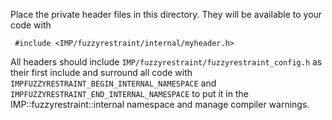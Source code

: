 Place the private header files in this directory. They will be
available to your code with

     #include <IMP/fuzzyrestraint/internal/myheader.h>

All headers should include `IMP/fuzzyrestraint/fuzzyrestraint_config.h` as their
first include and surround all code with `IMPFUZZYRESTRAINT_BEGIN_INTERNAL_NAMESPACE`
and `IMPFUZZYRESTRAINT_END_INTERNAL_NAMESPACE` to put it in the
IMP::fuzzyrestraint::internal namespace and manage compiler warnings.
